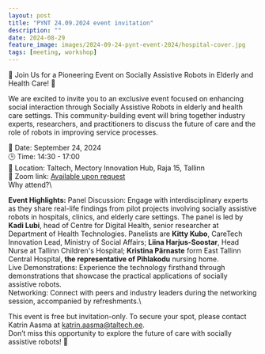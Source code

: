 ```yaml
---
layout: post
title: "PYNT 24.09.2024 event invitation"
description: ""
date: 2024-08-29
feature_image: images/2024-09-24-pynt-event-2024/hospital-cover.jpg
tags: [meeting, workshop]
---
```


🚀 Join Us for a Pioneering Event on Socially Assistive Robots in Elderly and Health Care! 🤖

We are excited to invite you to an exclusive event focused on enhancing social interaction through Socially Assistive Robots in elderly and health care settings. This community-building event will bring together industry experts, researchers, and practitioners to discuss the future of care and the role of robots in improving service processes.

📅 Date: September 24, 2024\
🕒 Time: 14:30 - 17:00\
📍 Location: Taltech, Mectory Innovation Hub, Raja 15, Tallinn\
🔗 Zoom link: [Available upon request](mailto:katrin.aasma@taltech.ee)\
Why attend?\
<!--more-->

**Event Highlights:**
Panel Discussion: Engage with interdisciplinary experts as they share real-life findings from pilot projects involving socially assistive robots in hospitals, clinics, and elderly care settings. The panel is led by **Kadi Lubi**, head of Centre for Digital Health, senior researcher at Department of Health Technologies. Panelists are **Kitty Kubo**, CareTech Innovation Lead, Ministry of Social Affairs; **Liina Harjus-Soostar**, Head Nurse at Tallinn Children's Hospital; **Kristina Pärnaste** form East Tallinn Central Hospital, **the representative of Pihlakodu** nursing home.\
Live Demonstrations: Experience the technology firsthand through demonstrations that showcase the practical applications of socially assistive robots.\
Networking: Connect with peers and industry leaders during the networking session, accompanied by refreshments.\

This event is free but invitation-only. To secure your spot, please contact Katrin Aasma at [katrin.aasma@taltech.ee](mailto:katrin.aasma@taltech.ee).\
Don’t miss this opportunity to explore the future of care with socially assistive robots! 🚀